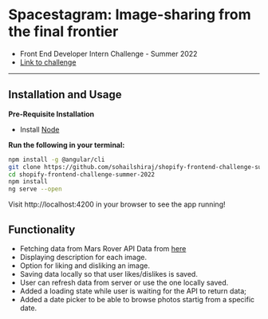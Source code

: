 # Spacestagram: Image-sharing from the final frontier

- Front End Developer Intern Challenge - Summer 2022
- [Link to challenge](https://docs.google.com/document/d/13zXpyrC2yGxoLXKktxw2VJG2Jw8SdUfliLM-bYQLjqE/edit#heading=h.31w9woubunro)

---
## Installation and Usage

**Pre-Requisite Installation**
- Install [Node](https://nodejs.org/en/)

**Run the following in your terminal:**

```bash
npm install -g @angular/cli
git clone https://github.com/sohailshiraj/shopify-frontend-challenge-summer-2022.git
cd shopify-frontend-challenge-summer-2022
npm install
ng serve --open
```

Visit http://localhost:4200 in your browser to see the app running!


## Functionality
- Fetching data from Mars Rover API Data from [here](https://api.nasa.gov/)
- Displaying description for each image.
- Option for liking and disliking an image.
- Saving data locally so that user likes/dislikes is saved.
- User can refresh data from server or use the one locally saved.
- Added a loading state while user is waiting for the API to return data;
- Added a date picker to be able to browse photos startig from a specific date.


